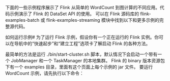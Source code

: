 下面的一些示例程序展示了 Flink 从简单的 WordCount 到图计算的不同应用。代码示例演示了 Flink 的 DataSet API 的使用。
可以在 Flink 源码库的 flink-examples-batch 或 flink-examples-streaming 模块中找到以下和更多示例的完整源代码。

如何运行示例#
为了运行 Flink 示例，假设你有一个正在运行的 Flink 实例。你可以在导航中的“快速起步”和“建立工程”选项卡了解启动 Flink 的各种方法。

最简单的方法是运行 ./bin/start-cluster.sh 脚本，默认情况下会启动一个带有一个 JobManager 和一个 TaskManager 的本地集群。
Flink 的 binary 版本资源包下有一个 examples 目录，里面有这个页面上每个示例的 jar 文件。
要运行 WordCount 示例，请先执行以下命令：